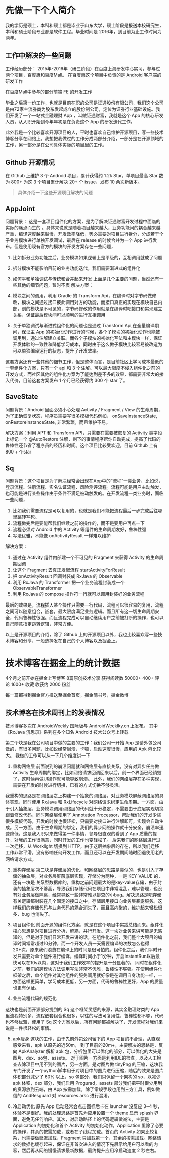 
# 先做一下个人简介

我的学历是硕士，本科和硕士都是毕业于山东大学，硕士阶段是报送本校研究生，本科和硕士阶段专业都是软件工程。毕业时间是 2016年，到目前为止工作时间为两年。

## 工作中解决的一些问题

工作经历部分： 2015年-2016年（研三阶段）在百度上海研发中心实习，参与过两个项目，百度惠和百度Mall。
在百度惠这个项目中负责的是 Android 客户端的研发工作

在百度Mall中参与的部分前端 FE 的开发工作

毕业之后第一份工作，也就是目前在职的公司是证通股份有限公司，我们这个公司是由72家主流券商为股东发起成立的股份制公司，定位为证券行业基础设施。我们开发了一个一站式金融理财 App ，叫做证通财富，我就是这个 App 的核心研发人员，从入职开始到今年年初是在负责这个 App 的研发迭代工作。

此外我是一个比较喜欢开源项目的人，平时也喜欢自己维护开源项目，写一些技术博客分享在网络上。我想把我做过的工作分成两部分介绍，一部分是在开源领域的工作，另一部分是在公司具体实际的项目里的工作。

## Github 开源情况

在 Github 上维护 3 个 Android 项目，累计获得约 1.2k Star，单项目最高 Star 数为 800+
为这 3 个项目累计解决 20+ 个 issue，发布 10 余次新版本。

> 具体介绍一下这些开源项目解决的问题

## AppJoint

问题背景： 这是一套项目组件化的方案，是为了解决证通财富开发过程中面临的实际的痛点而生的  。具体来说就是随着项目越来越大，业务功能间的耦合越来越严重，编译速度越来越慢，开发效率降低，势必需要对项目进行拆分，分成若干个子业务模块进行单独开发调试，最后在 release 的时候合并为一个 App 进行发布。但是使用现有官方的模块的开发方案存在一些问题，
1. 比如拆分业务功能之后，业务模块如果逻辑上是平级的，互相调用就成了问题
2. 拆分模块不能影响目前的业务功能迭代，我们需要渐进式的组件化
3. 如何平和单独调试与传统和合并起来开发
上面是几个主要的问题，当然还有一些其他的细节问题，暂时不表
解决方案：
1. 模块之间的调用，利用 Gradle 的 Transform Api，在编译时对字节码做修改，模块之间通过接口彼此调用对方的功能，而接口真正的实现在模块自己内部，别的模块是不可见的，字节码修改的作用就是在编译时吧接口和实现建立关系，保证最后模块间可以顺利的进行互相调用

2. 关于单独调试与渐进式组件化的问题也是通过 Transform Api,在全量编译期间，保证主 App 的初始化动作进行的时候，各个子模块的初始化动作也能被调用到，通过注解建立关联。而各个子模块的初始化写法和主模块一样，保证开发体验的一致性和降低学习成本，同时由于这么做子模块比较容易被改造为可以单独编译运行的状态，提升了开发效率。

这套方案还有一些其他的细节工作，但是整体而言，是目前社区上学习成本最低的一套组件化方案，只有一个 api 和 3 个注解。可以最大限度不侵入组件化之前的开发方式，而社区其他的组件化方案为了能达到差不多的效果，都需要非常大的接入代价，目前这套方案发布 1 个月已经获得约 300 个 star 了。

## SaveState

问题背景：Android 里面必须小心处理 Activity / Fragment / View 的生命周期，为了正确恢复状态，程序员需要写很多模板代码例如， onSaveInstanceState, onRestoreInstanceState, 非常繁琐，而且维护不易。

解决方案：利用 APT 和 Transform API，只需要在需要被恢复的 Activity 类字段上标记一个 @AutoRestore 注解，剩下的事情程序帮你自动完成，提高了代码的鲁棒性还节省了程序员的经历和时间。这个项目比较受欢迎，目前 Github 上有800 + 个star

## Sq

问题背景：这个项目是为了解决经常会出现在App中的“流程”一类业务，比如说，登录流程、注册流程、实名认证流程、风险测评流程。流程可能是用户主动触发，也可能是进行某些操作由于条件不满足被动触发的。在开发流程一类业务时，面临一些问题，
1. 比如我们需要流程是可以复用的，也就是我们不能把流程最后一步完成后往哪里跳转写死。
2. 流程做完后是要能帮我们继续之前的操作的，而不是要用户再点一下
3. 流程必须对 Android 中的 Activity 等组件的生命周期友好，鲁棒性强
4. 写法优雅，不能像 onActivityResult 一样难以维护


解决方案：
1. 通过在 Activity 组件内部建一个不可见的 Fragment 来获得 Activity 的生命周期回调
2. 让这个 Fragment 去真正发起流程 startActivityForResult
3. 把 onActivityResult 回调封装成 RxJava 的 Observable
4. 利用 RxJava 的 Transformer 把一个业务流程封装成一个 ObservableTransformer
5. 利用 RxJava 的 compose 操作符一行就可以调用封装好的业务流程

最后的效果是，流程插入某个操作只需要一行代码，流程可以很容易的复用，流程之间可以随意组合，嵌套，最大限度满足业务逻辑。而且所有这一切生命周期安全，代码鲁棒性很强。而且流程完成可以自动继续用户之前被打断的操作，也可以自己随意指定跳转逻辑，非常方便。


以上是开源项目的介绍，除了 Github 上的开源项目以外，我也比较喜欢写一些技术博客和分享，一般选择发在自己的个人博客以及掘金上。

# 技术博客在掘金上的统计数据

4个月之前开始在掘金上写博客
8篇原创技术分享
获得阅读数 50000+
400+ 评论
1600+ 收藏
收获约 2000 粉丝

每一篇都得到掘金官方推送至掘金首页，掘金简书号，掘金微博

## 技术博客在技术周刊上的发表情况

技术博客多次在 AndroidWeekly 国际版与 AndroidWeeklky.cn 上发布。
其中《RxJava 沉思录》系列在多个知名 Android 技术公众号上转载



第二个块是我在公司项目中做的主要的工作：我们公司一开始 App 是请外包公司做的，有很多问题，比如说经常崩溃，卡顿，启动速度很慢，应用的 Apk 包比较大。
我做的工作可以从一下几个维度讲一下

1. 重构网络层
前面说到的崩溃问题就和网络层有直接关系，没有对异步任务做 Activity 生命周期的绑定，比如网络请求回调回来以后，前一个界面已经销毁了，这时候再做UI操作就可能导致崩溃。
此外，我们的网络层存在多种实现，需要在开发的时候进行切换，已有的方式切换不够灵活。

我重构的思路是在网络层之上构建一个抽象的网络层，对业务模块屏蔽网络层的具体实现，同时使用 RxJava 和 RxLifecycle 对网络请求绑定生命周期。一方面，由于引入抽象层，业务模块调用网络层的代码就十分稳定，不需要由于底层实现切换跟着修改代码，同时网络层使用了 Annotation Processor，帮助我们的开发少些很多模板代码，开发的时候也很轻松，只需要对接口进行注解即可，实现会自动生成。另一方面，由于生命周期的绑定，我们的异步网络操作就十分安全，崩溃率迅速降低，这是我入职以来做得第一件事情，领导很直观的看到了 App 质量的提升，对我的工作很满意，同时开发的工作也变轻松了。
后来我们的网络层进行过一次迁移，从 Worklight 切换到 HTTP，由于这层抽象层的存在，所以我们迁移工作非常平滑，没有影响任何开发工作，而且还可以在开发期间随时回退使用老的网络请求方式。

2. 重构存储层
第二块是存储层的优化，和网络层的思路是类似的，也是引入了存储的抽象层，对业务层屏蔽底层实现，存储分为两种，一是 KEY-VALUE 的，还有一块是 关系型数据库的，重构之前问题最大的是key-value存储，由于封装的抽象层次不够高，导致我们存储代码在项目中非常混乱，难以管理，也没有对业务层做隔离，经常导致一些非常难以排查的小bug。解决思路是吧存储有关逻辑都封装在几个固定的接口之中，存储层用接口向业务层暴露服务。这样我们的存储代码与业务代码的耦合消失了，而且高内聚的，维护起来轻松很多，bug 也消失了。


3. 项目组件化
前面开源的组件化方案，就是在这个项目中实践总结而来。组件化核心思想是对项目进行分拆，解耦，并行开发。这一块对业务来讲可能是无感知的，但是对于我们日常开发来讲的话，在组件化之前，我们整个大项目的编译时间常常超过10分钟，而一个开发人员一天需要编译的次数怎么也得20+次，原来我们浪费在编译上的时间是很可怕的。组件化之后，我们平时开发只需要对单个组件进行编译，编译时间小于1分钟，开启InstantRun以后最快可以在10s以内，这对于我们工作效率的提升是十分显著的。
同时在组件化之前，我们的跨模块方法调用写法非常不优雅，鲁棒性不够强。在使用组件化框架之后，单个组件对其他组件的服务调用就好像是在调用自身功能一样，一方面这样更简单，学习成本更低，另一方面，代码的鲁棒性更好，App 的质量也更有保证。

4. 业务流程代码的规范化

这块也是前面开源部分提到的 Sq 这个框架灵感的来源，其实金融理财类的 App 里流程特别多，流程嵌套组合也很多，以往的写法可复用性，鲁棒性都不够，代码也不够优雅，使用了 Sq 这个方案以后，所有问题都被解决了，开发流程对我们来说是一件很轻松的事情。

5. apk瘦身
这块的工作，由于先前外包公司留下的 App 项目的不合理，从直观感受来看，apk 从原先的近50m， 到了目前的20m+，主要解决的思路是，反向 ApkAnalyzer 解析 apk 包，分析包里可以优化的部分，可以优化的大头是图片、dex、so包、assets。
对于图片一方面是利用IDE的检查，以及人工检查去除项目中用不到的图片，另一方面，是对图片做 tinyPng 的压缩，这块我专门开发了一个python脚本用于对项目中的图片进行压缩，随后的效果是图片体积部分减少了 60% 以上，so 包部分，我们只保留一个架构的 so，以减少 apk 体积，dex 部分，我们启用 Progurad，assets 部分我们把平时很少用到的资源放到云端，由 App 按需加载。除了常规手段也用到三方工具，例如微信的 AndResguard 对 resources.arsc 进行混淆。

6. 冷启动优化
原先 App 启动经常会点击图标后卡在 launcher 没反应 3~4 秒，体验不是很好。我的处理思路是首先为应用设置一个 theme 显示 splash 界面，避免无任何响应。其次，对启动路径上的代码逻辑做减法，主要是 Application 的初始化和首个 Activity 的初始化动作，Application 里除了必要的操作，其余的按需加载，或者在子线程加载。首页的 Activity 如果比较复杂，也需要做延迟加载，Fragment 只加载第一个，其余的按需加载。网络请求的数据也缓存起来，保证在非首次进入的情况下先展示给用户可以看的内容，然后再从网络慢慢请求最新数据，最终提升应用冷启动速度 2 秒左右。